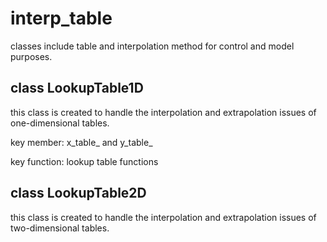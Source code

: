 # interp_table

classes include table and interpolation method for control and model purposes.

## class LookupTable1D
this class is created to handle the interpolation and extrapolation issues of one-dimensional tables.

key member: x_table_ and y_table_

key function: lookup table functions



## class LookupTable2D

this class is created to handle the interpolation and extrapolation issues of two-dimensional tables.







